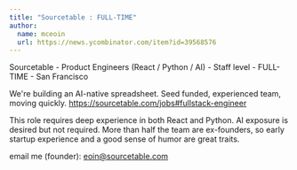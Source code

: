 ```yaml
---
title: "Sourcetable : FULL-TIME"
author:
  name: mceoin
  url: https://news.ycombinator.com/item?id=39568576
---
```

Sourcetable - Product Engineers (React &#x2F; Python &#x2F; AI) - Staff level - FULL-TIME - San Francisco

We&#x27;re building an AI-native spreadsheet. Seed funded, experienced team, moving quickly. <a href="https:&#x2F;&#x2F;sourcetable.com&#x2F;jobs#fullstack-engineer" rel="nofollow">https:&#x2F;&#x2F;sourcetable.com&#x2F;jobs#fullstack-engineer</a>

This role requires deep experience in both React and Python. AI exposure is desired but not required. More than half the team are ex-founders, so early startup experience and a good sense of humor are great traits.

email me (founder): eoin@sourcetable.com

